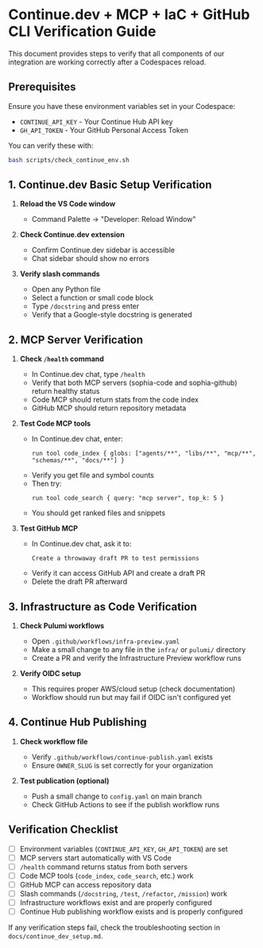 # Continue.dev + MCP + IaC + GitHub CLI Verification Guide

This document provides steps to verify that all components of our integration are working correctly after a Codespaces reload.

## Prerequisites

Ensure you have these environment variables set in your Codespace:
- `CONTINUE_API_KEY` - Your Continue Hub API key
- `GH_API_TOKEN` - Your GitHub Personal Access Token

You can verify these with:
```bash
bash scripts/check_continue_env.sh
```

## 1. Continue.dev Basic Setup Verification

1. **Reload the VS Code window**
   - Command Palette → "Developer: Reload Window"

2. **Check Continue.dev extension**
   - Confirm Continue.dev sidebar is accessible
   - Chat sidebar should show no errors

3. **Verify slash commands**
   - Open any Python file
   - Select a function or small code block
   - Type `/docstring` and press enter
   - Verify that a Google-style docstring is generated

## 2. MCP Server Verification

1. **Check `/health` command**
   - In Continue.dev chat, type `/health`
   - Verify that both MCP servers (sophia-code and sophia-github) return healthy status
   - Code MCP should return stats from the code index
   - GitHub MCP should return repository metadata

2. **Test Code MCP tools**
   - In Continue.dev chat, enter:
     ```
     run tool code_index { globs: ["agents/**", "libs/**", "mcp/**", "schemas/**", "docs/**"] }
     ```
   - Verify you get file and symbol counts
   - Then try:
     ```
     run tool code_search { query: "mcp server", top_k: 5 }
     ```
   - You should get ranked files and snippets

3. **Test GitHub MCP**
   - In Continue.dev chat, ask it to:
     ```
     Create a throwaway draft PR to test permissions
     ```
   - Verify it can access GitHub API and create a draft PR
   - Delete the draft PR afterward

## 3. Infrastructure as Code Verification

1. **Check Pulumi workflows**
   - Open `.github/workflows/infra-preview.yaml`
   - Make a small change to any file in the `infra/` or `pulumi/` directory
   - Create a PR and verify the Infrastructure Preview workflow runs

2. **Verify OIDC setup**
   - This requires proper AWS/cloud setup (check documentation)
   - Workflow should run but may fail if OIDC isn't configured yet

## 4. Continue Hub Publishing

1. **Check workflow file**
   - Verify `.github/workflows/continue-publish.yaml` exists
   - Ensure `OWNER_SLUG` is set correctly for your organization

2. **Test publication (optional)**
   - Push a small change to `config.yaml` on main branch
   - Check GitHub Actions to see if the publish workflow runs

## Verification Checklist

- [ ] Environment variables (`CONTINUE_API_KEY`, `GH_API_TOKEN`) are set
- [ ] MCP servers start automatically with VS Code
- [ ] `/health` command returns status from both servers
- [ ] Code MCP tools (`code_index`, `code_search`, etc.) work
- [ ] GitHub MCP can access repository data
- [ ] Slash commands (`/docstring`, `/test`, `/refactor`, `/mission`) work
- [ ] Infrastructure workflows exist and are properly configured
- [ ] Continue Hub publishing workflow exists and is properly configured

If any verification steps fail, check the troubleshooting section in `docs/continue_dev_setup.md`.
